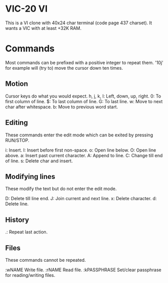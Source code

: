 VIC-20 VI
=========

This is a VI clone with 40x24 char
terminal (code page 437 charset).
It wants a VIC with at least +32K RAM.

# Commands

Most commands can be prefixed with a
positive integer to repeat them. '10j'
for example will (try to) move the
cursor down ten times.

## Motion

Cursor keys do what you would expect.
h, j, k, l: Left, down, up, right.
0: To first column of line.
$: To last column of line.
G: To last line.
w: Move to next char after whitespace.
b: Move to previous word start.

## Editing

These commands enter the edit mode which
can be exited by pressing RUN/STOP.

i: Insert.
I: Insert before first non-space.
o: Open line below.
O: Open line above.
a: Insert past current character.
A: Append to line.
C: Change till end of line.
s: Delete char and insert.

## Modifying lines

These modify the text but do not enter
the edit mode.

D: Delete till line end.
J: Join current and next line.
x: Delete character.
d: Delete line.

## History

.: Repeat last action.

## Files

These commands cannot be repeated.

:wNAME Write file.
:rNAME Read file.
:kPASSPHRASE Set/clear passphrase for
reading/writing files.
